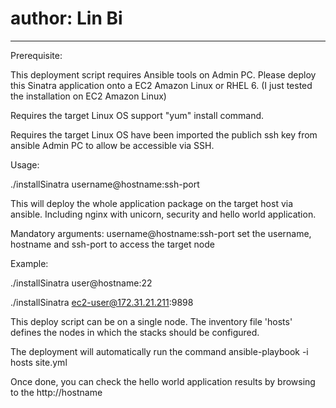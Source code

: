 # author: Lin Bi
-------------------------------------------

Prerequisite:

This deployment script requires Ansible tools on Admin PC.
Please deploy this Sinatra application onto a EC2 Amazon Linux or RHEL 6. (I just tested the installation on EC2 Amazon Linux)

Requires the target Linux OS support "yum" install command.

Requires the target Linux OS have been imported the publich ssh key from ansible Admin PC to allow be accessible via SSH.


Usage:

./installSinatra username@hostname:ssh-port

This will deploy the whole application package on the target host via ansible. Including nginx with unicorn, security and hello world application.


Mandatory arguments:
username@hostname:ssh-port      set the username, hostname and ssh-port to access the target node

Example:

./installSinatra user@hostname:22

./installSinatra ec2-user@172.31.21.211:9898
 


This deploy script can be on a single node. The inventory file 'hosts' defines the nodes in which the stacks should be configured.

The deployment will automatically run the command ansible-playbook -i hosts site.yml

Once done, you can check the hello world application results by browsing to the http://hostname
